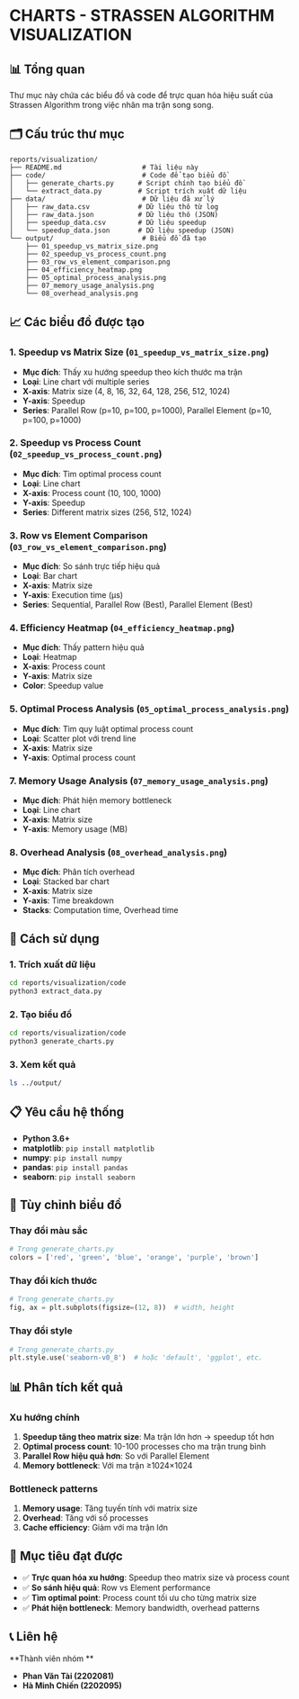 # CHARTS - STRASSEN ALGORITHM VISUALIZATION

## 📊 Tổng quan

Thư mục này chứa các biểu đồ và code để trực quan hóa hiệu suất của Strassen Algorithm trong việc nhân ma trận song song.

## 🗂️ Cấu trúc thư mục

```
reports/visualization/
├── README.md                    # Tài liệu này
├── code/                        # Code để tạo biểu đồ
│   ├── generate_charts.py      # Script chính tạo biểu đồ
│   └── extract_data.py         # Script trích xuất dữ liệu
├── data/                        # Dữ liệu đã xử lý
│   ├── raw_data.csv            # Dữ liệu thô từ log
│   ├── raw_data.json           # Dữ liệu thô (JSON)
│   ├── speedup_data.csv        # Dữ liệu speedup
│   └── speedup_data.json       # Dữ liệu speedup (JSON)
└── output/                      # Biểu đồ đã tạo
    ├── 01_speedup_vs_matrix_size.png
    ├── 02_speedup_vs_process_count.png
    ├── 03_row_vs_element_comparison.png
    ├── 04_efficiency_heatmap.png
    ├── 05_optimal_process_analysis.png
    ├── 07_memory_usage_analysis.png
    └── 08_overhead_analysis.png
```

## 📈 Các biểu đồ được tạo

### 1. **Speedup vs Matrix Size** (`01_speedup_vs_matrix_size.png`)
- **Mục đích**: Thấy xu hướng speedup theo kích thước ma trận
- **Loại**: Line chart với multiple series
- **X-axis**: Matrix size (4, 8, 16, 32, 64, 128, 256, 512, 1024)
- **Y-axis**: Speedup
- **Series**: Parallel Row (p=10, p=100, p=1000), Parallel Element (p=10, p=100, p=1000)

### 2. **Speedup vs Process Count** (`02_speedup_vs_process_count.png`)
- **Mục đích**: Tìm optimal process count
- **Loại**: Line chart
- **X-axis**: Process count (10, 100, 1000)
- **Y-axis**: Speedup
- **Series**: Different matrix sizes (256, 512, 1024)

### 3. **Row vs Element Comparison** (`03_row_vs_element_comparison.png`)
- **Mục đích**: So sánh trực tiếp hiệu quả
- **Loại**: Bar chart
- **X-axis**: Matrix size
- **Y-axis**: Execution time (μs)
- **Series**: Sequential, Parallel Row (Best), Parallel Element (Best)

### 4. **Efficiency Heatmap** (`04_efficiency_heatmap.png`)
- **Mục đích**: Thấy pattern hiệu quả
- **Loại**: Heatmap
- **X-axis**: Process count
- **Y-axis**: Matrix size
- **Color**: Speedup value

### 5. **Optimal Process Analysis** (`05_optimal_process_analysis.png`)
- **Mục đích**: Tìm quy luật optimal process count
- **Loại**: Scatter plot với trend line
- **X-axis**: Matrix size
- **Y-axis**: Optimal process count

### 7. **Memory Usage Analysis** (`07_memory_usage_analysis.png`)
- **Mục đích**: Phát hiện memory bottleneck
- **Loại**: Line chart
- **X-axis**: Matrix size
- **Y-axis**: Memory usage (MB)

### 8. **Overhead Analysis** (`08_overhead_analysis.png`)
- **Mục đích**: Phân tích overhead
- **Loại**: Stacked bar chart
- **X-axis**: Matrix size
- **Y-axis**: Time breakdown
- **Stacks**: Computation time, Overhead time

## 🚀 Cách sử dụng

### 1. Trích xuất dữ liệu
```bash
cd reports/visualization/code
python3 extract_data.py
```

### 2. Tạo biểu đồ
```bash
cd reports/visualization/code
python3 generate_charts.py
```

### 3. Xem kết quả
```bash
ls ../output/
```

## 📋 Yêu cầu hệ thống

- **Python 3.6+**
- **matplotlib**: `pip install matplotlib`
- **numpy**: `pip install numpy`
- **pandas**: `pip install pandas`
- **seaborn**: `pip install seaborn`

## 🔧 Tùy chỉnh biểu đồ

### Thay đổi màu sắc
```python
# Trong generate_charts.py
colors = ['red', 'green', 'blue', 'orange', 'purple', 'brown']
```

### Thay đổi kích thước
```python
# Trong generate_charts.py
fig, ax = plt.subplots(figsize=(12, 8))  # width, height
```

### Thay đổi style
```python
# Trong generate_charts.py
plt.style.use('seaborn-v0_8')  # hoặc 'default', 'ggplot', etc.
```

## 📊 Phân tích kết quả

### Xu hướng chính
1. **Speedup tăng theo matrix size**: Ma trận lớn hơn → speedup tốt hơn
2. **Optimal process count**: 10-100 processes cho ma trận trung bình
3. **Parallel Row hiệu quả hơn**: So với Parallel Element
4. **Memory bottleneck**: Với ma trận ≥1024×1024

### Bottleneck patterns
1. **Memory usage**: Tăng tuyến tính với matrix size
2. **Overhead**: Tăng với số processes
3. **Cache efficiency**: Giảm với ma trận lớn

## 🎯 Mục tiêu đạt được

- ✅ **Trực quan hóa xu hướng**: Speedup theo matrix size và process count
- ✅ **So sánh hiệu quả**: Row vs Element performance  
- ✅ **Tìm optimal point**: Process count tối ưu cho từng matrix size
- ✅ **Phát hiện bottleneck**: Memory bandwidth, overhead patterns

## 📞 Liên hệ

**Thành viên nhóm **
- **Phan Văn Tài (2202081)**
- **Hà Minh Chiến (2202095)**


